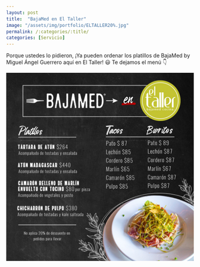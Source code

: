 ```yaml
---
layout: post
title:  "BajaMed en El Taller"
image: "/assets/img/portfolio/ELTALLER20%.jpg"
permalink: /:categories/:title/
categories: [Servicio]
---
```


Porque ustedes lo pidieron, ¡Ya pueden ordenar los platillos de BajaMed by Miguel Ángel Guerrero aquí en El Taller! 😃
Te dejamos el menú 👇

<img src="\assets\img\blog\eltallerbajamedm.jpg" class="img-fluid" alt="Responsive image">